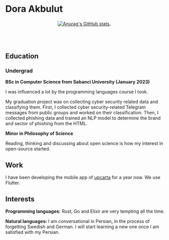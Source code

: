 # Dora Akbulut

<p align="center">
  <a href="https://github.com/anuraghazra/github-readme-stats">
    <img align="center" src="https://github-readme-stats.vercel.app/api?username=akbulutdora&theme=dark" alt="Anurag's GitHub stats" />
  </a>
    &#x200A;&#x200A;&#x200A;&#x200A;&#x200A;&#x200A;&#x200A;&#x200A;&#x200A;&#x200A;
  <a href="https://github.com/anuraghazra/github-readme-stats">
    <img align="center" src="https://github-readme-stats.vercel.app/api/top-langs/?username=akbulutdora&show_icons=true&theme=dark&layout=compact" alt="Top Langs" style="margin-left: 1000px" />
  </a>
</p>

## Education
### Undergrad
**BSc in Computer Science from Sabanci University (January 2023)**

I was influenced a lot by the programming languages course I took.

My graduation project was on collecting cyber security related data and classifying them. First, I collected cyber security-related Telegram messages from public groups and worked on their classification. Then, I collected phishing data and trained an NLP model to determine the brand and sector of phishing from the HTML.

**Minor in Philosophy of Science**

Reading, thinking and discussing about open science is how my interest in open-source started.

## Work
I have been developing the mobile app of [upcarta](https://www.upcarta.com/) for a year now. We use Flutter.

## Interests
**Programming languages:** Rust, Go and Elixir are very tempting all the time.

**Natural languages:** I am conversational in Persian, in the process of forgetting Swedish and German. I will start learning a new one once I am satisfied with my Persian.

<!-- ## Languages
### Beginner Rust
I have enjoyed no language more than Rust.
The language is great, but the ecosystem around it makes it unbeatable.

### C++ Appreciator
While Rust has largely replaced C++ in my life, I still respect and admire it.

### Begrudging Pythonier
Python is great for quick problems and scripts but nothing too substantial.
Developement speed is rarely worth the headaches small typos can cause. -->
